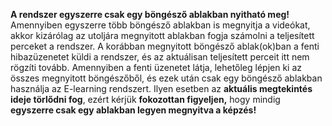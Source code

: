 **A rendszer egyszerre csak egy böngésző ablakban nyitható meg!**  
Amennyiben egyszerre több böngésző ablakban is megnyitja a videókat, akkor kizárólag az utoljára megnyitott ablakban fogja számolni a teljesített perceket a rendszer. A korábban megnyitott böngésző ablak(ok)ban a fenti hibazüzenetet küldi a rendszer, és az aktuálisan teljesített perceit itt nem rögzíti tovább. Amennyiben a fenti üzenetet látja, lehetőleg lépjen ki az összes megnyitott böngészőből, és ezek után csak egy böngésző ablakban használja az E-learning rendszert. Ilyen esetben az **aktuális megtekintés ideje törlődni fog**, ezért kérjük **fokozottan figyeljen,** hogy mindig **egyszerre csak egy ablakban legyen megnyitva a képzés!**
